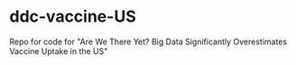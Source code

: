 # ddc-vaccine-US
Repo for code for "Are We There Yet? Big Data Significantly Overestimates Vaccine Uptake in the US" 
